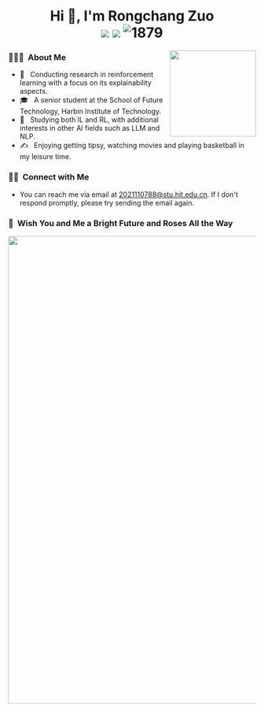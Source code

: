 <h1 align="center">Hi 👋, I'm Rongchang Zuo
  <div style="text-align: center;">
    <img src="https://img.shields.io/badge/-Python-3776AB?style=flat-square&logo=python&logoColor=white" style="display: inline-block;" />
    <img src="https://img.shields.io/badge/-C++-00599C?style=flat-square&logo=c%2B%2B&logoColor=white" style="display: inline-block;" /> 
    <img src="https://komarev.com/ghpvc/?username=zrc0622" alt="1879" style="display: inline-block;">
  </div>
</h1>

<!--
<img align="right" width="175" src="https://camo.githubusercontent.com/5124bc64baa72108c343f25e8d9dd1680c99d2b9559b5b313c43761dd48ca743/68747470733a2f2f63646e2e6a7364656c6976722e6e65742f67682f73756e3032323553554e2f73756e3032323553554e2f6173736574732f696d616765732f617374726f6e6175742e706e67">
-->

<img align="right" width="175" src="./images/cosmonaut">

<h3> 🙋🏻‍♂️ &nbsp;About Me </h3>

  - 🤔 &nbsp; Conducting research in reinforcement learning with a focus on its explainability aspects.
  - 🎓 &nbsp; A senior student at the School of Future Technology, Harbin Institute of Technology.
  - 🌱 &nbsp; Studying both IL and RL, with additional interests in other AI fields such as LLM and NLP.
  - ✍️ &nbsp; Enjoying getting tipsy, watching movies and playing basketball in my leisure time.

<h3> 🤝🏻 &nbsp;Connect with Me</h3>

   - You can reach me via email at 2021110788@stu.hit.edu.cn. If I don't respond promptly, please try sending the email again.

<h3> 🌸 &nbsp;Wish You and Me a Bright Future and Roses All the Way</h3>

<p align="center" >
  <img src="./images/flower_round7.png" width="950">
</p>

<!--
<div>
  <span align="left">
    <p>&nbsp;&nbsp;&nbsp;&nbsp;&nbsp;&nbsp; 
      <a href="https://github.com/Decade-qiu" target="_blank">
        <img src="https://img.shields.io/badge/email-white?style=social&logo=email&label=lukasmayer83593@gmail.com">
      </a>
    </p>
    <p>&nbsp;&nbsp;&nbsp;&nbsp;&nbsp;&nbsp;  
      <a href="https://github.com/Decade-qiu" target="_blank">
        <img src="https://img.shields.io/badge/github-white?style=social&logo=github&label=Decade-qiu">
      </a>
    </p>
    <p>&nbsp;&nbsp;&nbsp;&nbsp;&nbsp;&nbsp;  
      <a href="https://www.zhihu.com/people/chou-yu-80-33" target="_blank">
        <img src="https://img.shields.io/badge/Zhihu-blue?style=social&logo=zhihu&label=Decade">
      </a>
    </p>
    <p>&nbsp;&nbsp;&nbsp;&nbsp;&nbsp;&nbsp;  
      <a href="https://decade.net.cn" target="_blank">
        <img src="https://img.shields.io/badge/Blog-blue?style=social&label=📝  Decade">
      </a>
    </p>    
  </span>
</div>
-->

<!-- <img src="https://streak-stats.demolab.com/?user=Decade-qiu"> -->

<!-- <img src="https://github-readme-activity-graph.vercel.app/graph?username=zrc0622&theme=github-compact&custom_title=Activity&radius=30&height=250" alt="Lazy"> --> 

<!--
<img align="right" width="38.5%" src="https://github-readme-stats.vercel.app/api/top-langs/?username=zrc0622&layout=compact&langs_count=4">  

- 👋 Hi, I’m Rongchang Zuo, you can also call me Zuozuo
- 🏫 I’m currently an undergraduate student at HIT
- 👀 I’m interested in computer vision and machine learning
- 🌱 I’m currently learning imitation learning
- 📫 How to reach me: 2021110788@stu.hit.edu.cn

<p> &nbsp;</p>
<img src="https://github-readme-activity-graph.vercel.app/graph?username=zrc0622&theme=github-compact&custom_title=Activity&radius=30&height=250" alt="Lazy">
-->
